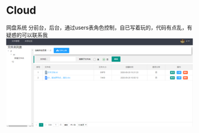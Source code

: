 # Cloud
网盘系统
分前台，后台，通过users表角色控制，自已写着玩的，代码有点乱，有疑惑的可以联系我
![image](https://github.com/WaitforzzZ/Cloud/blob/master/项目图片/前台.png)
